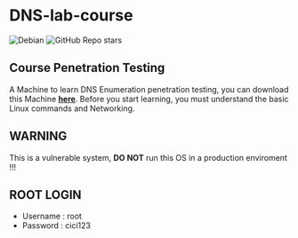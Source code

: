 # DNS-lab-course

![Debian](https://img.shields.io/badge/Debian-D70A53?style=for-the-badge&logo=debian&logoColor=white)
![GitHub Repo stars](https://img.shields.io/github/stars/chikyukrish/DNS-lab-course)

## Course Penetration Testing
A Machine to learn DNS Enumeration penetration testing, you can download this Machine **[here](https://mega.nz/file/6GQglLrZ#2IAlV9AkNkjr9cQCUPYnoVpLG2kK0eaMlwgRLG4PExM)**.
Before you start learning, you must understand the basic Linux commands and Networking.
## WARNING
This is a vulnerable system, **DO NOT** run this OS in a production enviroment !!!
## ROOT LOGIN
- Username : root
- Password : cici123
